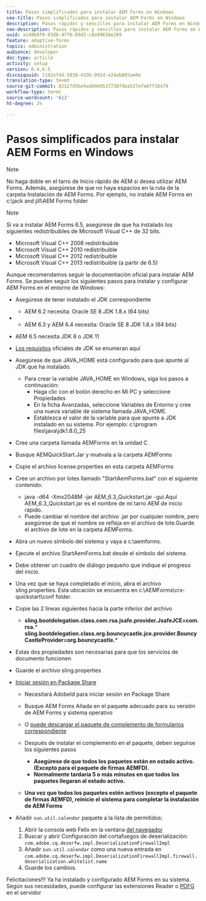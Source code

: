 ```yaml
---
title: Pasos simplificados para instalar AEM Forms en Windows
seo-title: Pasos simplificados para instalar AEM Forms en Windows
description: Pasos rápidos y sencillos para instalar AEM Forms en Windows
seo-description: Pasos rápidos y sencillos para instalar AEM Forms en Windows
uuid: a148b8f0-83db-47f6-89d3-c8a9961be289
feature: adaptive-forms
topics: administration
audience: developer
doc-type: article
activity: setup
version: 6.4,6.5
discoiquuid: 1182ef4d-5838-433b-991d-e24ab805ae0e
translation-type: tm+mt
source-git-commit: 82127d5be9a4b969537738f9ba537efe07f38479
workflow-type: tm+mt
source-wordcount: '613'
ht-degree: 2%

---
```


# Pasos simplificados para instalar AEM Forms en Windows

>[!NOTE]
>No haga doble en el tarro de Inicio rápido de AEM si desea utilizar AEM Forms.
>Además, asegúrese de que no haya espacios en la ruta de la carpeta Instalación de AEM Forms.
>Por ejemplo, no instale AEM Forms en c:\jack and jill\AEM Forms folder

>[!NOTE]
Si va a instalar AEM Forms 6.5, asegúrese de que ha instalado los siguientes redistribuibles de Microsoft Visual C++ de 32 bits.

* Microsoft Visual C++ 2008 redistribuible
* Microsoft Visual C++ 2010 redistribuible
* Microsoft Visual C++ 2012 redistribuible
* Microsoft Visual C++ 2013 redistribuible (a partir de 6.5)

Aunque recomendamos seguir la documentación [](https://helpx.adobe.com/experience-manager/6-3/forms/using/installing-configuring-aem-forms-osgi.html) oficial para instalar AEM Forms. Se pueden seguir los siguientes pasos para instalar y configurar AEM Forms en el entorno de Windows:

* Asegúrese de tener instalado el JDK correspondiente
   * AEM 6.2 necesita: Oracle SE 8 JDK 1.8.x (64 bits)
* 
   * AEM 6.3 y AEM 6.4 necesita: Oracle SE 8 JDK 1.8.x (64 bits)
* AEM 6.5 necesita JDK 8 o JDK 11
* [Los requisitos](https://helpx.adobe.com/experience-manager/6-3/sites/deploying/using/technical-requirements.html) oficiales de JDK se enumeran aquí
* Asegúrese de que JAVA_HOME está configurado para que apunte al JDK que ha instalado.
   * Para crear la variable JAVA_HOME en Windows, siga los pasos a continuación:
      * Haga clic con el botón derecho en Mi PC y seleccione Propiedades
      * En la ficha Avanzadas, seleccione Variables de Entorno y cree una nueva variable de sistema llamada JAVA_HOME.
      * Establezca el valor de la variable para que apunte a JDK instalado en su sistema. Por ejemplo: c:\program files\java\jdk1.8.0_25

* Cree una carpeta llamada AEMForms en la unidad C
* Busque AEMQuickStart.Jar y muévala a la carpeta AEMForms
* Copie el archivo license.properties en esta carpeta AEMForms
* Cree un archivo por lotes llamado &quot;StartAemForms.bat&quot; con el siguiente contenido:
   * java -d64 -Xmx2048M -jar AEM_6.3_Quickstart.jar -gui.Aquí AEM_6.3_Quickstart.jar es el nombre de mi tarro AEM de inicio rápido.
   * Puede cambiar el nombre del archivo .jar por cualquier nombre, pero asegúrese de que el nombre se refleja en el archivo de lote.Guarde el archivo de lote en la carpeta AEMForms.

* Abra un nuevo símbolo del sistema y vaya a c:\aemforms.

* Ejecute el archivo StartAemForms.bat desde el símbolo del sistema.

* Debe obtener un cuadro de diálogo pequeño que indique el progreso del inicio.

* Una vez que se haya completado el inicio, abra el archivo sling.properties. Esta ubicación se encuentra en c:\AEMForms\crx-quickstart\conf folder.

* Copie las 2 líneas siguientes hacia la parte inferior del archivo
   * **sling.bootdelegation.class.com.rsa.jsafe.provider.JsafeJCE=com.rsa.*** **sling.bootdelegation.class.org.bouncycastle.jce.provider.BouncyCastleProvider=org.bouncycastle.***
* Estas dos propiedades son necesarias para que los servicios de documento funcionen
* Guarde el archivo sling.properties

* [Iniciar sesión en Package Share](http://localhost:4502/crx/packageshare/login.html)

   * Necesitará AdobeId para iniciar sesión en Package Share
   * Busque AEM Forms Añada en el paquete adecuado para su versión de AEM Forms y sistema operativo
   * O [puede descargar el paquete de complemento de formularios correspondiente](https://helpx.adobe.com/es/aem-forms/kb/aem-forms-releases.html)
   * Después de instalar el complemento en el paquete, deben seguirse los siguientes pasos

      * **Asegúrese de que todos los paquetes están en estado activo. (Excepto para el paquete de firmas AEMFD).**
      * **Normalmente tardaría 5 o más minutos en que todos los paquetes llegaran al estado activo.**
   * **Una vez que todos los paquetes estén activos (excepto el paquete de firmas AEMFD), reinicie el sistema para completar la instalación de AEM Forms**


* Añadir `sun.util.calendar` paquete a la lista de permitidos:

   1. Abrir la consola web Felix en la ventana [del navegador](http://localhost:4502/system/console/configMgr)
   2. Buscar y abrir Configuración del cortafuegos de deserialización: `com.adobe.cq.deserfw.impl.DeserializationFirewallImpl`
   3. Añadir `sun.util.calendar` como una nueva entrada en `com.adobe.cq.deserfw.impl.DeserializationFirewallImpl.firewall.deserialization.whitelist.name`
   4. Guarde los cambios.

Felicitaciones!!! Ya ha instalado y configurado AEM Forms en su sistema.
Según sus necesidades, puede configurar las extensiones [](https://helpx.adobe.com/experience-manager/6-3/forms/using/configuring-document-services.html) Reader o [ PDFG](https://helpx.adobe.com/experience-manager/6-3/forms/using/install-configure-pdf-generator.html) en el servidor
